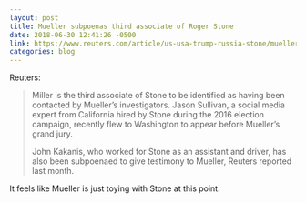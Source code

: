 ```yaml
---
layout: post
title: Mueller subpoenas third associate of Roger Stone
date: 2018-06-30 12:41:26 -0500
link: https://www.reuters.com/article/us-usa-trump-russia-stone/mueller-subpoenas-another-associate-of-trump-adviser-roger-stone-idUSKBN1JO2TP
categories: blog
---
```

Reuters:

>Miller is the third associate of Stone to be identified as having been contacted by Mueller’s investigators. Jason Sullivan, a social media expert from California hired by Stone during the 2016 election campaign, recently flew to Washington to appear before Mueller’s grand jury.
>
>John Kakanis, who worked for Stone as an assistant and driver, has also been subpoenaed to give testimony to Mueller, Reuters reported last month.

It feels like Mueller is just toying with Stone at this point. 

